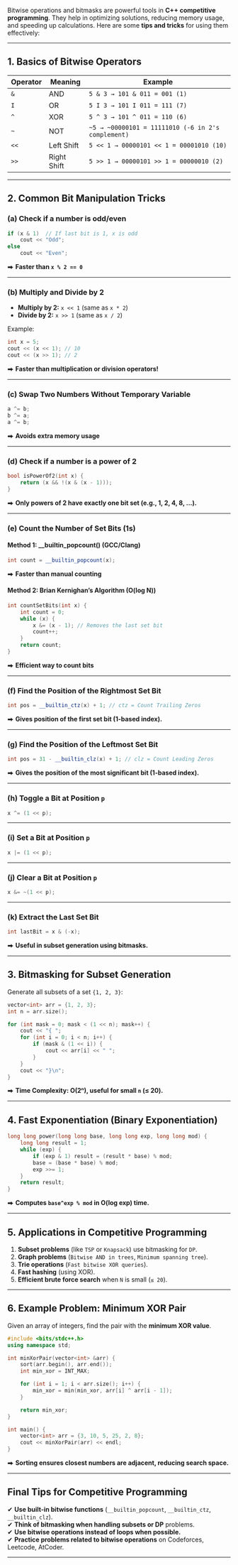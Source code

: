 Bitwise operations and bitmasks are powerful tools in **C++ competitive programming**. They help in optimizing solutions, reducing memory usage, and speeding up calculations. Here are some **tips and tricks** for using them effectively:

---

## **1. Basics of Bitwise Operators**
| Operator | Meaning | Example |
|----------|---------|---------|
| `&` | AND | `5 & 3 → 101 & 011 = 001 (1)` |
| `I` | OR | `5 I 3 → 101 I 011 = 111 (7)` |
| `^` | XOR | `5 ^ 3 → 101 ^ 011 = 110 (6)` |
| `~` | NOT | `~5 → ~00000101 = 11111010 (-6 in 2's complement)` |
| `<<` | Left Shift | `5 << 1 → 00000101 << 1 = 00001010 (10)` |
| `>>` | Right Shift | `5 >> 1 → 00000101 >> 1 = 00000010 (2)` |

---

## **2. Common Bit Manipulation Tricks**
### **(a) Check if a number is odd/even**
```cpp
if (x & 1)  // If last bit is 1, x is odd
    cout << "Odd";
else
    cout << "Even";
```
⮕ **Faster than `x % 2 == 0`**

---

### **(b) Multiply and Divide by 2**
- **Multiply by 2:** `x << 1` (same as `x * 2`)
- **Divide by 2:** `x >> 1` (same as `x / 2`)

Example:
```cpp
int x = 5;
cout << (x << 1); // 10
cout << (x >> 1); // 2
```

⮕ **Faster than multiplication or division operators!**

---

### **(c) Swap Two Numbers Without Temporary Variable**
```cpp
a ^= b;
b ^= a;
a ^= b;
```
⮕ **Avoids extra memory usage**

---

### **(d) Check if a number is a power of 2**
```cpp
bool isPowerOf2(int x) {
    return (x && !(x & (x - 1)));
}
```
⮕ **Only powers of 2 have exactly one bit set (e.g., 1, 2, 4, 8, ...).**

---

### **(e) Count the Number of Set Bits (1s)**
#### **Method 1: __builtin_popcount() (GCC/Clang)**
```cpp
int count = __builtin_popcount(x);
```
⮕ **Faster than manual counting**

#### **Method 2: Brian Kernighan’s Algorithm (O(log N))**
```cpp
int countSetBits(int x) {
    int count = 0;
    while (x) {
        x &= (x - 1); // Removes the last set bit
        count++;
    }
    return count;
}
```
⮕ **Efficient way to count bits**

---

### **(f) Find the Position of the Rightmost Set Bit**
```cpp
int pos = __builtin_ctz(x) + 1; // ctz = Count Trailing Zeros
```
⮕ **Gives position of the first set bit (1-based index).**

---

### **(g) Find the Position of the Leftmost Set Bit**
```cpp
int pos = 31 - __builtin_clz(x) + 1; // clz = Count Leading Zeros
```
⮕ **Gives the position of the most significant bit (1-based index).**

---

### **(h) Toggle a Bit at Position `p`**
```cpp
x ^= (1 << p);
```

---

### **(i) Set a Bit at Position `p`**
```cpp
x |= (1 << p);
```

---

### **(j) Clear a Bit at Position `p`**
```cpp
x &= ~(1 << p);
```

---

### **(k) Extract the Last Set Bit**
```cpp
int lastBit = x & (-x);
```
⮕ **Useful in subset generation using bitmasks.**

---

## **3. Bitmasking for Subset Generation**
Generate all subsets of a set `{1, 2, 3}`:
```cpp
vector<int> arr = {1, 2, 3};
int n = arr.size();

for (int mask = 0; mask < (1 << n); mask++) {
    cout << "{ ";
    for (int i = 0; i < n; i++) {
        if (mask & (1 << i)) {
            cout << arr[i] << " ";
        }
    }
    cout << "}\n";
}
```
⮕ **Time Complexity: O(2ⁿ), useful for small `n` (≤ 20).**

---

## **4. Fast Exponentiation (Binary Exponentiation)**
```cpp
long long power(long long base, long long exp, long long mod) {
    long long result = 1;
    while (exp) {
        if (exp & 1) result = (result * base) % mod;
        base = (base * base) % mod;
        exp >>= 1;
    }
    return result;
}
```
⮕ **Computes `base^exp % mod` in O(log exp) time.**

---

## **5. Applications in Competitive Programming**
1. **Subset problems** (like `TSP` or `Knapsack`) use bitmasking for `DP`.
2. **Graph problems** (`Bitwise AND in trees`, `Minimum spanning tree`).
3. **Trie operations** (`Fast bitwise XOR queries`).
4. **Fast hashing** (using XOR).
5. **Efficient brute force search** when `N` is small (`≤ 20`).

---

## **6. Example Problem: Minimum XOR Pair**
Given an array of integers, find the pair with the **minimum XOR value**.

```cpp
#include <bits/stdc++.h>
using namespace std;

int minXorPair(vector<int> &arr) {
    sort(arr.begin(), arr.end());
    int min_xor = INT_MAX;

    for (int i = 1; i < arr.size(); i++) {
        min_xor = min(min_xor, arr[i] ^ arr[i - 1]);
    }

    return min_xor;
}

int main() {
    vector<int> arr = {3, 10, 5, 25, 2, 8};
    cout << minXorPair(arr) << endl;
}
```
⮕ **Sorting ensures closest numbers are adjacent, reducing search space.**

---

## **Final Tips for Competitive Programming**
✔ **Use built-in bitwise functions** (`__builtin_popcount`, `__builtin_ctz`, `__builtin_clz`).  
✔ **Think of bitmasking when handling subsets or DP** problems.  
✔ **Use bitwise operations instead of loops when possible.**  
✔ **Practice problems related to bitwise operations** on Codeforces, Leetcode, AtCoder.  

---

